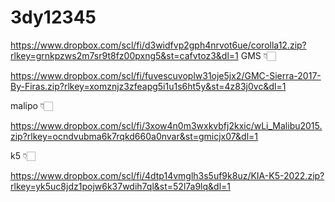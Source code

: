 # 3dy12345


https://www.dropbox.com/scl/fi/d3widfvp2gph4nrvot6ue/corolla12.zip?rlkey=grnkpzws2m7sr9t8fz00pxng5&st=cafvtoz3&dl=1
GMS 👇🏻


https://www.dropbox.com/scl/fi/fuvescuvoplw31oje5jx2/GMC-Sierra-2017-By-Firas.zip?rlkey=xomznjz3zfeapg5i1u1s6ht5y&st=4z83j0vc&dl=1

malipo  👇🏻

https://www.dropbox.com/scl/fi/3xow4n0m3wxkvbfj2kxic/wLi_Malibu2015.zip?rlkey=ocndvubma6k7rqkd660a0nvar&st=gmicjx07&dl=1

k5 👇🏻

https://www.dropbox.com/scl/fi/4dtp14vmglh3s5uf9k8uz/KIA-K5-2022.zip?rlkey=yk5uc8jdz1pojw6k37wdih7ql&st=52l7a9lq&dl=1

